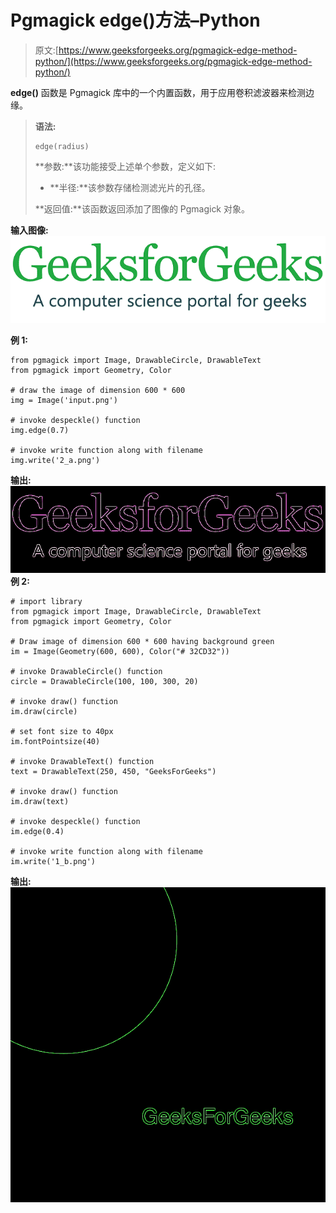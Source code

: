 # Pgmagick edge()方法–Python

> 原文:[https://www.geeksforgeeks.org/pgmagick-edge-method-python/](https://www.geeksforgeeks.org/pgmagick-edge-method-python/)

**edge()** 函数是 Pgmagick 库中的一个内置函数，用于应用卷积滤波器来检测边缘。

> **语法:**
> 
> ```
> edge(radius)
> ```
> 
> **参数:**该功能接受上述单个参数，定义如下:
> 
> *   **半径:**该参数存储检测滤光片的孔径。
> 
> **返回值:**该函数返回添加了图像的 Pgmagick 对象。

**输入图像:**
![](img/4a43a98e9c0ff6dd3018f90f150a2a76.png)

**例 1:**

```
from pgmagick import Image, DrawableCircle, DrawableText
from pgmagick import Geometry, Color

# draw the image of dimension 600 * 600
img = Image('input.png')

# invoke despeckle() function
img.edge(0.7)

# invoke write function along with filename
img.write('2_a.png')
```

**输出:**
![](img/d0a8a08ebce4da9a9c6179a991a7180c.png)
**例 2:**

```
# import library
from pgmagick import Image, DrawableCircle, DrawableText
from pgmagick import Geometry, Color

# Draw image of dimension 600 * 600 having background green
im = Image(Geometry(600, 600), Color("# 32CD32"))

# invoke DrawableCircle() function
circle = DrawableCircle(100, 100, 300, 20)

# invoke draw() function
im.draw(circle)

# set font size to 40px
im.fontPointsize(40)

# invoke DrawableText() function
text = DrawableText(250, 450, "GeeksForGeeks")

# invoke draw() function
im.draw(text)

# invoke despeckle() function
im.edge(0.4)

# invoke write function along with filename
im.write('1_b.png')
```

**输出:**
![](img/9c01278de7008b86ec062cbaa9b7aecd.png)